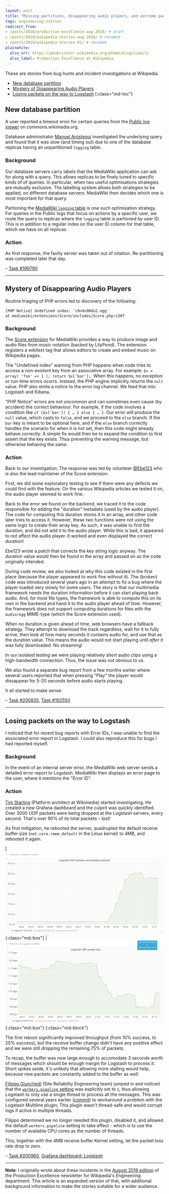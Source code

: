 ```yaml
---
layout: post
title: "Missing partitions, disappearing audio players, and extreme packet loss"
tags: engineering-stories
redirect_from:
- /posts/2018/production-excellence-aug-2018/ # draft
- /posts/2018/wikipedia-stories-aug-2018/ # renamed
- /posts/2019/wikipedia-stories-01/ # renamed
plainwhite:
  also_url: https://phabricator.wikimedia.org/phame/blog/view/1/
  also_label: Production Excellence at Wikipedia
---
```


These are stories from bug hunts and incident investigations at Wikipedia.

<!--more-->

* [New database partition](#new-database-partition)
* [Mystery of Disappearing Audio Players](#mystery-of-disappearing-audio-players)
* [Losing packets on the way to Logstash](#losing-packets-on-the-way-to-logstash)
{:class="md-toc"}

## New database partition

A user reported a timeout error for certain queries from the [Public log viewer](https://en.wikipedia.org/wiki/Special:Log "Public logs (Special:Logs) - Wikipedia") on commons.wikimedia.org.

Database administrator [Manuel Aróstegui](https://phabricator.wikimedia.org/p/Marostegui/ "@Marostegui - Phabricator") investigated the underlying query and found that it was slow (and timing out) due to one of the database replicas having an unpartitioned `logging` table.

### Background
Our database servers carry labels that the MediaWiki application can ask for along with a query. This allows replicas to be finely tuned to specific kinds of of queries. In particular, when two useful optimisations strategies are mutually exclusive. The labelling system allows both strategies to be applied, on different database servers. MediaWiki then decides which one is most important for that query.

Partioning the [MediaWiki `logging` table](https://www.mediawiki.org/wiki/Manual:Logging_table "logging table - MediaWiki documentation") is one such optimisation strategy. For queries in the Public logs that focus on actions by a specific user, we route the query to replicas where the `logging` table is partioned by user ID. This is in addition to a regular index on the user ID column for that table, which we have on all replicas.

### Action
As first response, the faulty server was taken out of rotation. Re-partitioning was completed later that day.

– [Task #199790](https://phabricator.wikimedia.org/T199790 "Special:Log/… results in fatal exception of type DBQueryTimeoutError")

-------

## Mystery of Disappearing Audio Players

Routine triaging of PHP errors led to discovery of the following:

```
[PHP Notice] Undefined index: 'c9ndx98du2.ogg'
at mediawiki/extensions/Score/includes/Score.php:L507
```

### Background
The [Score extension](https://www.mediawiki.org/wiki/Extension:Score "Extension:Score - mediawiki.org") for MediaWiki provides a way to produce image and audio files from music notation (backed by LilyPond). The extension registers a wikitext tag that allows editors to create and embed music on Wikipedia pages.

The "Undefined index" warning from PHP happens when code tries to access a non-existent key
from an associative array. For example: `$x = array( 'foo' => 1 ); return $x['bar'];`. When this happens, no exception or run-time errors ocurrs. Instead, the PHP engine implicitly returns the `null` value. PHP also emits a notice to the error log channel. We feed that into Logstash and Kibana.

"PHP Notice" errors are not uncommon and can sometimes even cause (by accident) the correct behaviour. For example, if the code involves a condition like `if ($x['bar']) { … } else { … }`. Our error will produce the `null` value, which casts to `false`, and we proceed to the `else` branch. If the `bar` key is meant to be optional here, and if the `else` branch correctly handles the scenario for when it is not set, then this code might already behave correctly. A simple fix would then be to expand the condition to first assert that the key exists. Thus preventing the warning message, but otherwise behaving the same.

### Action
Back to our investigation; The response was led by volunteer [@Ebe123](https://phabricator.wikimedia.org/p/Ebe123/ "Ebe123 - Phabricator") who is also the lead maintainer of the Score extension.

First, we did some exploratory testing to see if there were any defects we could find with the feature. On the various Wikipedia articles we tested it on, the audio player seemed to work fine.

Back to the error we found on the backend, we traced it to the code responsible for adding the "duration" metadata (used by the audio player). The code for computing this duration stores it in an array, and other code later tries to access it. However, these two functions were not using the same logic to create their array key. As such, it was unable to find the duration, and did not add it to the audio player. While this is bad, it appeared to not affect the audio player. It worked and even displayed the correct duration!

Ebe123 wrote a patch that corrects the key string logic anyway. The duration value would then be found in the array and passed on as the code originally intended.

During code review, we also looked at why this code existed in the first place (because the player appeared to work fine without it). The (broken) code was introduced several years ago in an attempt to fix a bug where the player loaded very slowly for some users. The story is that our multimedia framework needs the duration information before it can start playing back audio. And, for most file types, the framework is able to compute this on its own in the backend and hand it to the audio player ahead of time. However, the framework does not support computing durations for files with the `audio/ogg` MIME-type (which the Score extension used).

When no duration is given ahead of time, web browsers have a fallback strategy. They attempt to download the track regardless, wait for it to fully arrive, then look at how many seconds it contains audio for, and use that as the duration value. This means the audio would not start playing until *after* it was fully downloaded. No streaming!

In our isolated testing we were playing relatively short audio clips using a high-bandwidth connection. Thus, the issue was not obvious to us.

We also found a separate bug report from a few months earlier where several users reported that when pressing "Play" the player would dissappear for 5-20 seconds before audio starts playing.

It all started to make sense.

– [Task #200835](https://phabricator.wikimedia.org/T200835 "PHP Notice: 'Undefined index' from Score.php:L507"), [Task #192550](https://phabricator.wikimedia.org/T192550 "Score audio player vanishes for a few seconds")

-------

## Losing packets on the way to Logstash

I noticed that for recent bug reports with Error IDs, I was unable to find the
associated error report in Logstash. I could also reproduce this for bugs I had
reported myself.

### Background
In the event of an internal server error, the MediaWiki web server sends a detailed
error report to Logstash. MediaWiki then displays an error page to the user,
where it mentions the "Error ID".

### Action
[Tim Starling](https://tstarling.com/blog/ "Tim Starling's Blog") (Platform architect at Wikimedia) started investigating. He created a new Grafana
dashboard and the culprit was quickly identified. Over 3000 UDP packets were being dropped at the Logstash servers, every second. That's over 90% of its total packets – lost!

As first mitigation, he rebooted the server, quadrupled the default receive buffer size (`net.core.rmem_default` in the Linux kernel) to 4MB, and rebooted it again.

| ![Rate of succesfull Logstash packet reception increased from 50 pps to 300 pps](/assets/attachments/2018_augstories_1a_logstash_recv.png "Success rate goes up from 50 pps to 300 pps"){:class="md-box"} | ![Rate of Logstash packet loss decreased from 1200 pps to 950 pps.](/assets/attachments/2018_augstories_1b_logstash_loss.png "Failure rate went down from 1200 pps to 950 pps"){:class="md-box"}
{:class="md-block"}

The first reboot significantly improved throughput (from 10% success, to 25% success), but the receive buffer change didn't have any positive effect and we were still dropping the remaining 75% of packets.

To recap, the buffer was now large enough to accomodate 3 seconds worth of messages which should be enough margin for Logstash to process it. Short spikes aside, it's unlikely that allowing more stalling would help, because new packets are constantly added to the buffer as well.

[Filippo Giunchedi](https://phabricator.wikimedia.org/p/fgiunchedi/ "@fgiunchedi - Phabricator") (Site Reliability Engineering team) jumped in and noticed that the [`workers.pipeline` setting](https://www.elastic.co/guide/en/logstash/6.4/tuning-logstash.html "Tuning Logstash - Elastic Docs") was explicitly set to `1`, thus allowing Logstash to only use a single thread to process all the messages. This was configured several years earlier ([commit](https://github.com/wikimedia/puppet/commit/011aa76f0af62c3d5160c9f5e821108323cc3f16 "Commit 011aa - wikimedia/puppet - GitHub")) to workaround a problem with the Logstash Multiline plugin; This plugin wasn't thread-safe and would corrupt logs if active in multiple threads.

Filippo determined we no longer needed this plugin, disabled it, and allowed the default `workers.pipeline` setting to take effect - which is to use the number of available CPU cores as the number of threads.

This, together with the 4MB receive buffer Kernel setting, let the packet loss rate drop to zero.

– [Task #200960](https://phabricator.wikimedia.org/T200960 "Logstash packet loss (August 2018)"), [Grafana dashboard: Logstash](https://grafana.wikimedia.org/dashboard/db/logstash)

-------

**Note**: I originally wrote about these incidents in the [August 2018 edition](https://lists.wikimedia.org/pipermail/wikitech-l/2018-August/090594.html) of the Production Excellence newsletter for Wikipedia's Engineering department. This article is an expanded version of that, with additional background information to make the stories suitable for a wider audience.
